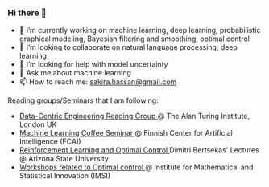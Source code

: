 ### Hi there 👋

- 🔭 I’m currently working on machine learning, deep learning, probabilistic graphical modeling, Bayesian filtering and smoothing, optimal control
- 👯 I’m looking to collaborate on natural language processing, deep learning
- 🤔 I’m looking for help with model uncertainty
- 💬 Ask me about machine learning
- 📫 How to reach me: sakira.hassan@gmail.com 

Reading groups/Seminars that I am following:
- <a href="https://sites.google.com/view/dce-reading-group"> Data-Centric Engineering Reading Group </a> @ The Alan Turing Institute, London UK
- <a href="https://fcai.fi/machine-learning-coffee-seminar"> Machine Learning Coffee Seminar </a> @ Finnish Center for Artificial Intelligence (FCAI)
- <a href="http://www.mit.edu/~dimitrib/RLbook.html"> Reinforcement Learning and Optimal Control </a> Dimitri Bertsekas' Lectures @ Arizona State University
- <a href="https://www.imsi.institute/programs/"> Workshops related to Optimal control </a> @  Institute for Mathematical and Statistical Innovation (IMSI) 




<!--
**sakira/sakira** is a ✨ _special_ ✨ repository because its `README.md` (this file) appears on your GitHub profile.

Here are some ideas to get you started:

- 🔭 I’m currently working on ...
- 🌱 I’m currently learning ...
- 👯 I’m looking to collaborate on ...
- 🤔 I’m looking for help with ...
- 💬 Ask me about ...
- 📫 How to reach me: ...
- 😄 Pronouns: ...
- ⚡ Fun fact: ...
-->
